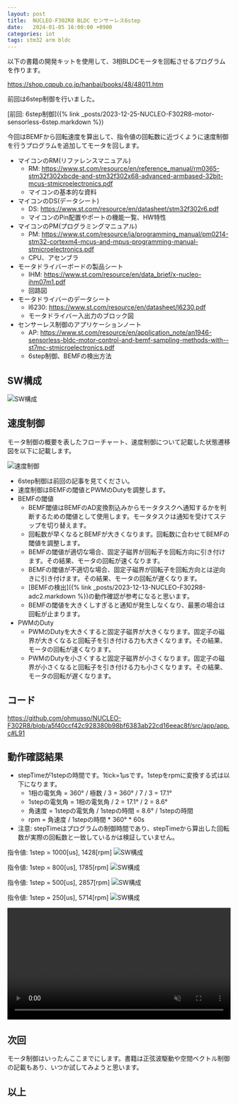 ```yaml
---
layout: post
title:  NUCLEO-F302R8 BLDC センサーレス6step
date:   2024-01-05 16:00:00 +0900
categories: iot
tags: stm32 arm bldc
---
```


以下の書籍の開発キットを使用して、3相BLDCモータを回転させるプログラムを作ります。

<https://shop.cqpub.co.jp/hanbai/books/48/48011.htm>

前回は6step制御を行いました。

[前回: 6step制御]({% link _posts/2023-12-25-NUCLEO-F302R8-motor-sensorless-6step.markdown %})

今回はBEMFから回転速度を算出して、指令値の回転数に近づくように速度制御を行うプログラムを追加してモータを回します。

* マイコンのRM(リファレンスマニュアル)
  * RM: <https://www.st.com/resource/en/reference_manual/rm0365-stm32f302xbcde-and-stm32f302x68-advanced-armbased-32bit-mcus-stmicroelectronics.pdf>
  * マイコンの基本的な資料
* マイコンのDS(データシート)
  * DS: <https://www.st.com/resource/en/datasheet/stm32f302r6.pdf>
  * マイコンのPin配置やポートの機能一覧、HW特性
* マイコンのPM(プログラミングマニュアル)
  * PM: <https://www.st.com/resource/ja/programming_manual/pm0214-stm32-cortexm4-mcus-and-mpus-programming-manual-stmicroelectronics.pdf>
  * CPU、アセンブラ
* モータドライバーボードの製品シート
  * IHM: <https://www.st.com/resource/en/data_brief/x-nucleo-ihm07m1.pdf>
  * 回路図
* モータドライバーのデータシート
  * l6230: <https://www.st.com/resource/en/datasheet/l6230.pdf>
  * モータドライバー入出力のブロック図
* センサーレス制御のアプリケーションノート
  * AP: <https://www.st.com/resource/en/application_note/an1946-sensorless-bldc-motor-control-and-bemf-sampling-methods-with--st7mc-stmicroelectronics.pdf>
  * 6step制御、BEMFの検出方法

## SW構成

![SW構成](/assets/images/image-2023-12-25-motor-sensorless-6step-swarch.png)

## 速度制御

モータ制御の概要を表したフローチャート、速度制御について記載した状態遷移図を以下に記載します。

![速度制御](/assets/images/image-2024-01-05-bldc-sensorless-6step-speed-controll.png)

* 6step制御は前回の記事を見てください。
* 速度制御はBEMFの閾値とPWMのDutyを調整します。
* BEMFの閾値
  * BEMF閾値はBEMFのAD変換割込みからモータタスクへ通知するかを判断するための閾値として使用します。モータタスクは通知を受けてステップを切り替えます。
  * 回転数が早くなるとBEMFが大きくなります。回転数に合わせてBEMFの閾値を調整します。
  * BEMFの閾値が適切な場合、固定子磁界が回転子を回転方向に引き付けます。その結果、モータの回転が速くなります。
  * BEMFの閾値が不適切な場合、固定子磁界が回転子を回転方向とは逆向きに引き付けます。その結果、モータの回転が遅くなります。
  * [BEMFの検出]({% link _posts/2023-12-13-NUCLEO-F302R8-adc2.markdown %})の動作確認が参考になると思います。
  * BEMFの閾値を大きくしすぎると通知が発生しなくなり、最悪の場合は回転が止まります。
* PWMのDuty
  * PWMのDutyを大きくすると固定子磁界が大きくなります。固定子の磁界が大きくなると回転子を引き付ける力も大きくなります。その結果、モータの回転が速くなります。
  * PWMのDutyを小さくすると固定子磁界が小さくなります。固定子の磁界が小さくなると回転子を引き付ける力も小さくなります。その結果、モータの回転が遅くなります。

## コード

<https://github.com/ohmusso/NUCLEO-F302R8/blob/a5f40ccf42c928380b98bf6383ab22cd16eeac8f/src/app/app.c#L91>

## 動作確認結果

* stepTimeが1stepの時間です。1tick=1μsです。1stepをrpmに変換する式は以下になります。
  * 1相の電気角 = 360° / 極数 / 3 = 360° / 7 / 3 = 17.1°
  * 1stepの電気角 = 1相の電気角 / 2 = 17.1° / 2 = 8.6°
  * 角速度 = 1stepの電気角 / 1stepの時間 = 8.6° / 1stepの時間
  * rpm = 角速度 / 1stepの時間 \* 360° \* 60s
* 注意: stepTimeはプログラムの制御時間であり、stepTimeから算出した回転数が実際の回転数と一致しているかは検証していません。

指令値: 1step = 1000[us], 1428[rpm]
![SW構成](/assets/images/image-2024-01-05-bldc-sensorless-6step-speed01.png)

指令値: 1step = 800[us], 1785[rpm]
![SW構成](/assets/images/image-2024-01-05-bldc-sensorless-6step-speed02.png)

指令値: 1step = 500[us], 2857[rpm]
![SW構成](/assets/images/image-2024-01-05-bldc-sensorless-6step-speed03.png)

指令値: 1step = 250[us], 5714[rpm]
![SW構成](/assets/images/image-2024-01-05-bldc-sensorless-6step-speed04.png)

<video controls width="100%" preload loop muted="true" src="/assets/movies/movie-2024-01-05-motor.mp4" type="video/mp4" >
 Sorry, your browser doesn't support embedded videos.
</video>

## 次回

モータ制御はいったんここまでにします。書籍は正弦波駆動や空間ベクトル制御の記載もあり、いつか試してみようと思います。

## 以上
